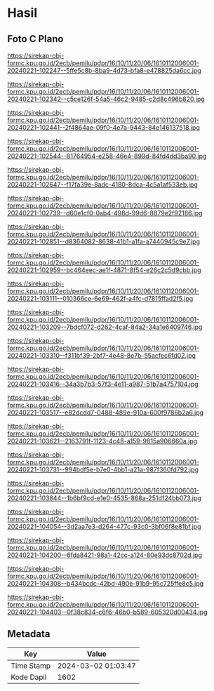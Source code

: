 # Hasil

## Foto C Plano

https://sirekap-obj-formc.kpu.go.id/2ecb/pemilu/pdpr/16/10/11/20/06/1610112006001-20240221-102247--5ffe5c8b-8ba9-4d73-bfa8-e478825da6cc.jpg

https://sirekap-obj-formc.kpu.go.id/2ecb/pemilu/pdpr/16/10/11/20/06/1610112006001-20240221-102342--c5ce126f-54a5-46c2-9485-c2d8c496b820.jpg

https://sirekap-obj-formc.kpu.go.id/2ecb/pemilu/pdpr/16/10/11/20/06/1610112006001-20240221-102441--2f4864ae-09f0-4e7a-9443-84e146137518.jpg

https://sirekap-obj-formc.kpu.go.id/2ecb/pemilu/pdpr/16/10/11/20/06/1610112006001-20240221-102544--81764954-e258-46e4-899d-84fd4dd3ba90.jpg

https://sirekap-obj-formc.kpu.go.id/2ecb/pemilu/pdpr/16/10/11/20/06/1610112006001-20240221-102647--f17fa39e-8adc-4180-8dca-4c5a1af533eb.jpg

https://sirekap-obj-formc.kpu.go.id/2ecb/pemilu/pdpr/16/10/11/20/06/1610112006001-20240221-102739--d60e1cf0-0ab4-498d-99d6-8879e2f92186.jpg

https://sirekap-obj-formc.kpu.go.id/2ecb/pemilu/pdpr/16/10/11/20/06/1610112006001-20240221-102851--d8364082-8638-41b1-a1fa-a7440945c9e7.jpg

https://sirekap-obj-formc.kpu.go.id/2ecb/pemilu/pdpr/16/10/11/20/06/1610112006001-20240221-102959--bc464eec-ae1f-4871-8f54-e26c2c5d9cbb.jpg

https://sirekap-obj-formc.kpu.go.id/2ecb/pemilu/pdpr/16/10/11/20/06/1610112006001-20240221-103111--010366ce-6e69-462f-a4fc-d7815ffad2f5.jpg

https://sirekap-obj-formc.kpu.go.id/2ecb/pemilu/pdpr/16/10/11/20/06/1610112006001-20240221-103209--7bdcf072-d262-4caf-84a2-34a1e6409746.jpg

https://sirekap-obj-formc.kpu.go.id/2ecb/pemilu/pdpr/16/10/11/20/06/1610112006001-20240221-103310--f311bf39-2bf7-4e48-8e7b-55acfec6fd02.jpg

https://sirekap-obj-formc.kpu.go.id/2ecb/pemilu/pdpr/16/10/11/20/06/1610112006001-20240221-103416--34a3b7b3-57f3-4e11-a987-51b7a4757104.jpg

https://sirekap-obj-formc.kpu.go.id/2ecb/pemilu/pdpr/16/10/11/20/06/1610112006001-20240221-103517--e82dcdd7-0488-489e-910a-600f9786b2a6.jpg

https://sirekap-obj-formc.kpu.go.id/2ecb/pemilu/pdpr/16/10/11/20/06/1610112006001-20240221-103621--2163791f-1123-4c48-a159-9815a906660a.jpg

https://sirekap-obj-formc.kpu.go.id/2ecb/pemilu/pdpr/16/10/11/20/06/1610112006001-20240221-103731--994bdf5e-b7e0-4bb1-a21a-987f360fd792.jpg

https://sirekap-obj-formc.kpu.go.id/2ecb/pemilu/pdpr/16/10/11/20/06/1610112006001-20240221-103844--1b6bf9cd-e1e0-4535-868a-251d124bb073.jpg

https://sirekap-obj-formc.kpu.go.id/2ecb/pemilu/pdpr/16/10/11/20/06/1610112006001-20240221-104054--3d2aa7e3-d264-477c-93c0-3bf06f8e81bf.jpg

https://sirekap-obj-formc.kpu.go.id/2ecb/pemilu/pdpr/16/10/11/20/06/1610112006001-20240221-104200--6fda8421-98a1-42cc-a124-80e93dc8702d.jpg

https://sirekap-obj-formc.kpu.go.id/2ecb/pemilu/pdpr/16/10/11/20/06/1610112006001-20240221-104308--b434bcdc-42bd-490e-91b9-95c725ffe8c5.jpg

https://sirekap-obj-formc.kpu.go.id/2ecb/pemilu/pdpr/16/10/11/20/06/1610112006001-20240221-104403--0f38c834-c6f6-46b0-b589-605320d00434.jpg


## Metadata

| Key        | Value               |
| ---------- | ------------------- |
| Time Stamp | 2024-03-02 01:03:47 |
| Kode Dapil | 1602                |



